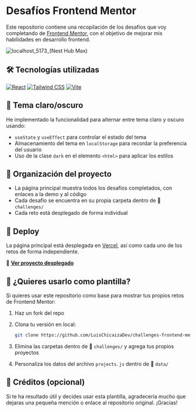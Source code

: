 # Desafíos Frontend Mentor


Este repositorio contiene una recopilación de los desafíos que voy completando de [Frontend Mentor](https://www.frontendmentor.io/), con el objetivo de mejorar mis habilidades en desarrollo frontend.

![localhost_5173_(Nest Hub Max)](https://github.com/user-attachments/assets/20455b6e-5141-4199-bec2-e4545b115b80)

## 🛠 Tecnologías utilizadas
 [![React](https://img.shields.io/badge/React-20232A?style=for-the-badge&logo=react&logoColor=61DAFB)](https://reactjs.org/)
[![Tailwind CSS](https://img.shields.io/badge/Tailwind_CSS-38B2AC?style=for-the-badge&logo=tailwind-css&logoColor=white)](https://tailwindcss.com/)
[![Vite](https://img.shields.io/badge/Vite-B73BFE?style=for-the-badge&logo=vite&logoColor=FFD62E)](https://vitejs.dev/)

## 🌙 Tema claro/oscuro

He implementado la funcionalidad para alternar entre tema claro y oscuro usando:

- `useState` y `useEffect` para controlar el estado del tema
- Almacenamiento del tema en `localStorage` para recordar la preferencia del usuario
- Uso de la clase `dark` en el elemento `<html>` para aplicar los estilos

## 📂 Organización del proyecto

- La página principal muestra todos los desafíos completados, con enlaces a la demo y al código
- Cada desafío se encuentra en su propia carpeta dentro de 📂 `challenges/`
- Cada reto está desplegado de forma individual 

## 🚀 Deploy

La página principal está desplegada en [Vercel](https://vercel.com/), así como cada uno de los retos de forma independiente.

🔗 **[Ver proyecto desplegado](https://frontend-mentor-luis.vercel.app/)**

## 🧩 ¿Quieres usarlo como plantilla?

Si quieres usar este repositorio como base para mostrar tus propios retos de Frontend Mentor:

1. Haz un fork del repo
2. Clona tu versión en local:  
   ```bash
   git clone https://github.com/LuisChicaizaDev/challenges-frontend-mentor.git
   
3. Elimina las carpetas dentro de 📁 `challenges/` y agrega tus propios proyectos

4. Personaliza los datos del archivo `projects.js` dentro de 📁 `data/` 

## 🙌 Créditos (opcional)
Si te ha resultado útil y decides usar esta plantilla, agradecería mucho que dejaras una pequeña mención o enlace al repositorio original. ¡Gracias!
